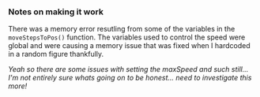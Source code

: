 ### Notes on making it work 

There was a memory error resutling from some of the variables in the `moveStepsToPos()` function. 
The variables used to control the speed were global and were causing a memory issue that was fixed
when I hardcoded in a random figure thankfully. 


*Yeah so there are some issues with setting the maxSpeed and such still... I'm not entirely sure whats going on to be honest... need to investigate this more!*